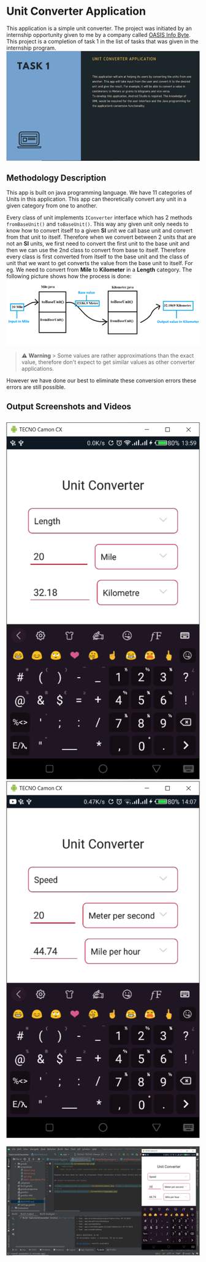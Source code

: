 # Unit Converter Application

This application is a simple unit converter. The project was initiated by an   internship opportunity given to me by a company called [OASIS Info Byte](https://oasisinfobyte.com/).  This project is a completion of task 1 in the list of tasks that was given in the internship program.
![Task 1 Description Screenshot](./screenshots/task1_description.png)

## Methodology Description
This app is built on java programming language. We have 11 categories of Units in this application. This app can theoretically convert any unit in a given category from one to another. 

Every class of unit implements `IConverter` interface which has 2 methods `fromBaseUnit()` and `toBaseUnit()`. This way any given unit only needs to know how to convert itself to a given **SI** unit we call base unit and convert from that unit to itself. Therefore when we convert between 2 units that are not an **SI** units, we first need to convert the first unit to the base unit and then we can use the 2nd class to convert from base to itself. Therefore every class is first converted from itself to the base unit and the class of unit that we want to get converts the value from the base unit to itself. For eg. We need to convert from **Mile** to **Kilometer** in a **Length** category. The following picture shows how the process is done:
![Task 1 Example](./screenshots/eg1.png)
> ⚠️ **Warning** 
	> Some values are rather approximations than the exact value, therefore don't expect to get similar values as other converter applications. 
	
However we have done our best to eliminate these conversion errors these errors are still possible.

## Output Screenshots and Videos

![Task 1 Demonstration Screenshot](./screenshots/demo1.png)
![Task 1 Demonstration Screenshot](./screenshots/demo2.png)
--
![Task 1 Demonstration Screencast](./screenshots/videodemo.png)    
